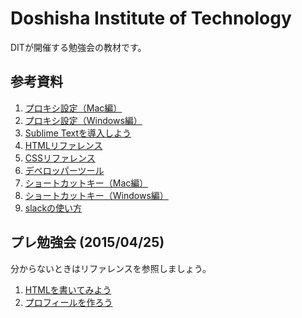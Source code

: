 # Doshisha Institute of Technology
DITが開催する勉強会の教材です。

## 参考資料
1. [プロキシ設定（Mac編）](common/proxy_on_mac.md)
1. [プロキシ設定（Windows編）](common/proxy_on_windows.md)
1. [Sublime Textを導入しよう](common/sublime.md)
1. [HTMLリファレンス](common/html_reference.md)
1. [CSSリファレンス](common/css_reference.md)
1. [デベロッパーツール](common/dev_tool.md)
1. [ショートカットキー（Mac編）](common/shortcutkey_mac.md)
1. [ショートカットキー（Windows編）](common/shortcutkey_win.md)
1. [slackの使い方](common/how_to_use_slack.md)

## プレ勉強会 (2015/04/25)
分からないときはリファレンスを参照しましょう。

1. [HTMLを書いてみよう](pre/helloworld.md)
1. [プロフィールを作ろう](pre/profile.md)
